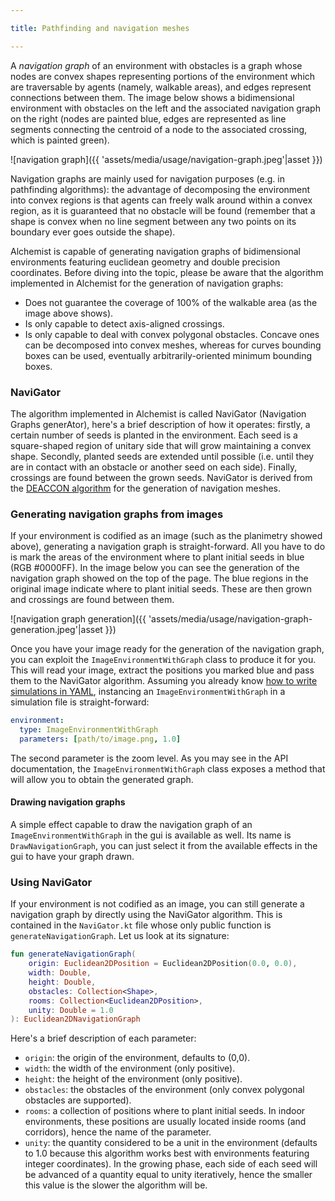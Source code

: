 ```yaml
---

title: Pathfinding and navigation meshes

---
```

A *navigation graph* of an environment with obstacles is a graph whose nodes are convex shapes representing portions of the environment which are traversable by agents (namely, walkable areas), and edges represent connections between them. The image below shows a bidimensional environment with obstacles on the left and the associated navigation graph on the right (nodes are painted blue, edges are represented as line segments connecting the centroid of a node to the associated crossing, which is painted green).

![navigation graph]({{ 'assets/media/usage/navigation-graph.jpeg'|asset }})

Navigation graphs are mainly used for navigation purposes (e.g. in pathfinding algorithms): the advantage of decomposing the environment into convex regions is that agents can freely walk around within a convex region, as it is guaranteed that no obstacle will be found (remember that a shape is convex when no line segment between any two points on its boundary ever goes outside the shape). 

Alchemist is capable of generating navigation graphs of bidimensional environments featuring euclidean geometry and double precision coordinates. Before diving into the topic, please be aware that the algorithm implemented in Alchemist for the generation of navigation graphs:
- Does not guarantee the coverage of 100% of the walkable area (as the image above shows).
- Is only capable to detect axis-aligned crossings.
- Is only capable to deal with convex polygonal obstacles. Concave ones can be decomposed into convex meshes, whereas for curves bounding boxes can be used, eventually arbitrarily-oriented minimum bounding boxes.

### NaviGator

The algorithm implemented in Alchemist is called NaviGator (Navigation Graphs generAtor), here's a brief description of how it operates: firstly, a certain number of seeds is planted in the environment. Each seed is a square-shaped region of unitary side that will grow maintaining a convex shape. Secondly, planted seeds are extended until possible (i.e. until they are in contact with an obstacle or another seed on each side). Finally, crossings are found between the grown seeds. NaviGator is derived from the [DEACCON algorithm](https://www.researchgate.net/profile/G_Youngblood/publication/220978343_Automatically-generated_Convex_Region_Decomposition_for_Real-time_Spatial_Agent_Navigation_in_Virtual_Worlds/links/54510d020cf24884d886f643/Automatically-generated-Convex-Region-Decomposition-for-Real-time-Spatial-Agent-Navigation-in-Virtual-Worlds.pdf) for the generation of navigation meshes.

### Generating navigation graphs from images

If your environment is codified as an image (such as the planimetry showed above), generating a navigation graph is straight-forward. All you have to do is mark the areas of the environment where to plant initial seeds in blue (RGB #0000FF). In the image below you can see the generation of the navigation graph showed on the top of the page. The blue regions in the original image indicate where to plant initial seeds. These are then grown and crossings are found between them.

![navigation graph generation]({{ 'assets/media/usage/navigation-graph-generation.jpeg'|asset }})

Once you have your image ready for the generation of the navigation graph, you can exploit the `ImageEnvironmentWithGraph` class to produce it for you. This will read your image, extract the positions you marked blue and pass them to the NaviGator algorithm. Assuming you already know [how to write simulations in YAML](../use/basics), instancing an `ImageEnvironmentWithGraph` in a simulation file is straight-forward:
```yaml
environment:
  type: ImageEnvironmentWithGraph
  parameters: [path/to/image.png, 1.0]
```
The second parameter is the zoom level. As you may see in the API documentation, the `ImageEnvironmentWithGraph` class exposes a method that will allow you to obtain the generated graph.

#### Drawing navigation graphs

A simple effect capable to draw the navigation graph of an `ImageEnvironmentWithGraph` in the gui is available as well. Its name is `DrawNavigationGraph`, you can just select it from the available effects in the gui to have your graph drawn.

### Using NaviGator 

If your environment is not codified as an image, you can still generate a navigation graph by directly using the NaviGator algorithm. This is contained in the `NaviGator.kt` file whose only public function is `generateNavigationGraph`. Let us look at its signature:
```kotlin
fun generateNavigationGraph(
    origin: Euclidean2DPosition = Euclidean2DPosition(0.0, 0.0),
    width: Double,
    height: Double,
    obstacles: Collection<Shape>,
    rooms: Collection<Euclidean2DPosition>,
    unity: Double = 1.0
): Euclidean2DNavigationGraph
```
Here's a brief description of each parameter:
- `origin`: the origin of the environment, defaults to (0,0).
- `width`: the width of the environment (only positive).
- `height`: the height of the environment (only positive).
- `obstacles`: the obstacles of the environment (only convex polygonal obstacles are supported).
- `rooms`: a collection of positions where to plant initial seeds. In indoor environments, these positions are usually located inside rooms (and corridors), hence the name of the parameter.
- `unity`: the quantity considered to be a unit in the environment (defaults to 1.0 because this algorithm works best with environments featuring integer coordinates). In the growing phase, each side of each seed will be advanced of a quantity equal to unity iteratively, hence the smaller this value is the slower the algorithm will be.

